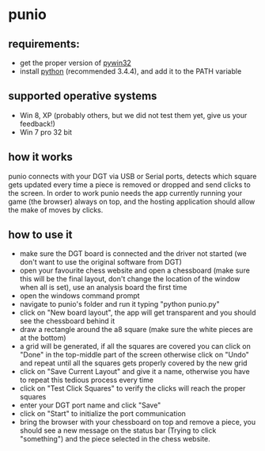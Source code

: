 # punio

## requirements:

- get the proper version of [pywin32](https://sourceforge.net/projects/pywin32/files/pywin32/)
- install [python](https://www.python.org/downloads/) (recommended 3.4.4), and add it to the PATH variable

## supported operative systems
- Win 8, XP (probably others, but we did not test them yet, give us your feedback!)
- Win 7 pro 32 bit

## how it works
punio connects with your DGT via USB or Serial ports, detects which square gets updated every time a piece is removed
or dropped and send clicks to the screen. In order to work punio needs the app currently running your game 
(the browser) always on top, and the hosting application should allow the make of moves by clicks.

## how to use it
- make sure the DGT board is connected and the driver not started (we don't want to use the original software from DGT)
- open your favourite chess website and open a chessboard (make sure this will be the final layout, don't change 
the location of the window when all is set), use an analysis board the first time
- open the windows command prompt
- navigate to punio's folder and run it typing "python punio.py"
- click on "New board layout", the app will get transparent and you should see the chessboard behind it
- draw a rectangle around the a8 square (make sure the white pieces are at the bottom)
- a grid will be generated, if all the squares are covered you can click on "Done" in the top-middle part of the screen
otherwise click on "Undo" and repeat until all the squares gets properly covered by the new grid
- click on "Save Current Layout" and give it a name, otherwise you have to repeat this tedious process every time
- click on "Test Click Squares" to verify the clicks will reach the proper squares
- enter your DGT port name and click "Save"
- click on "Start" to initialize the port communication
- bring the browser with your chessboard on top and remove a piece, you should see a new message on the status bar 
(Trying to click "something") and the piece selected in the chess website.

